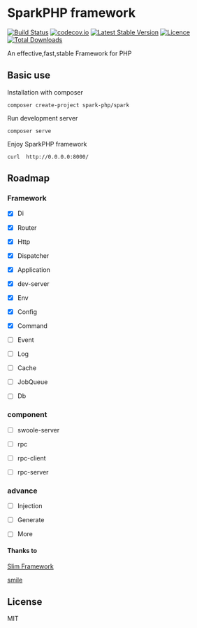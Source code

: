 # SparkPHP framework

[![Build Status](https://travis-ci.org/spark-php/framework.svg?branch=master)](https://travis-ci.org/spark-php/framework)
[![codecov.io](http://codecov.io/github/spark-php/framework/coverage.svg?branch=master)](http://codecov.io/github/spark-php/framework?branch=master)
[![Latest Stable Version](https://poser.pugx.org/spark-php/framework/v/stable.svg)](https://packagist.org/packages/spark-php/framework)
[![Licence](https://poser.pugx.org/spark-php/framework/license.svg)](https://packagist.org/packages/spark-php/framework)
[![Total Downloads](https://poser.pugx.org/spark-php/framework/downloads.svg)](https://packagist.org/packages/spark-php/framework)


An effective,fast,stable Framework for PHP

## Basic use

Installation with composer

```shell
composer create-project spark-php/spark
```

Run development server

```shell
composer serve
```

Enjoy SparkPHP framework

```shell
curl  http://0.0.0.0:8000/
```

## Roadmap

### Framework

- [x] Di
- [x] Router
- [x] Http
- [x] Dispatcher
- [x] Application
- [x] dev-server
- [x] Env
- [x] Config
- [x] Command
- [ ] Event
- [ ] Log
- [ ] Cache
- [ ] JobQueue
- [ ] Db


### component

- [ ] swoole-server
- [ ] rpc
- [ ] rpc-client
- [ ] rpc-server


### advance

- [ ] Injection
- [ ] Generate
- [ ] More



#### Thanks to

[Slim Framework](https://github.com/slimphp/Slim/blob/3.x/LICENSE.md)

[smile](https://github.com/vimac/smile-framework)


## License
MIT

